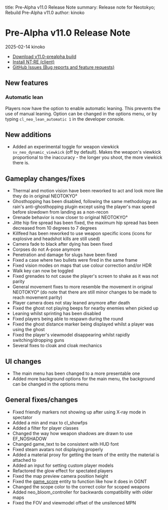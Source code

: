 title: Pre-Alpha v11.0 Release Note
summary: Release note for Neotokyo; Rebuild Pre-Alpha v11.0
author: kinoko

# Pre-Alpha v11.0 Release Note
2025-02-14 kinoko

* [Download v11.0-prealpha build](https://github.com/NeotokyoRebuild/neo/releases/tag/v11.0-prealpha)
* [Install NT;RE (client)](/guide/install/)
* [GitHub Issues (Bug reports and feature requests)](https://github.com/NeotokyoRebuild/neo/issues)

## New features

### Automatic lean

Players now have the option to enable automatic leaning. This prevents the use of manual leaning. Option can be changed in the options menu, or by typing `cl_neo_lean_automatic 1` in the developer console.

## New additions

* Added an experimental toggle for weapon viewkick `sv_neo_dynamic_viewkick` (off by default). Makes the weapon's viewkick proportional to the inaccuracy - the longer you shoot, the more viewkick there is.

## Gameplay changes/fixes

* Thermal and motion vision have been reworked to act and look more like they do in original NEOTOKYO°
* Ghosthopping has been disabled, following the same methodology as rain's anti-ghosthopping plugin except using the player's max speed before slowdown from landing as a non-recon
* Grenade behavior is now closer to original NEOTOKYO°
* Jitte hip fire spread has been fixed, the maximum hip spread has been decreased from 10 degrees to 7 degrees
* Killfeed has been reworked to use weapon specific icons (icons for explosive and headshot kills are still used)
* Camera fade to black after dying has been fixed
* Corpses do not A-pose anymore
* Penetration and damage for slugs have been fixed
* Fixed a case where two bullets were fired in the same frame
* Fixed vision modes on maps that use colour correction and/or HDR
* Walk key can now be toggled
* Fixed grenades to not cause the player's screen to shake as it was not parity
* General movement fixes to more resemble the movement in original NEOTOKYO° (do note that there are still minor changes to be made to reach movement parity)
* Player camera does not stay leaned anymore after death
* Fixed the ghost not playing beeps for nearby enemies when picked up 
* Leaning whilst sprinting has been disabled
* Fixed players being able to respawn during the round 
* Fixed the ghost distance marker being displayed whilst a player was using the ghost
* Fixed the player's viewmodel disappearing whilst rapidly switching/dropping guns
* Several fixes to cloak and cloak mechanics

## UI changes

* The main menu has been changed to a more presentable one
* Added more background options for the main menu, the background can be changed in the options menu

## General fixes/changes

* Fixed friendly markers not showing up after using X-ray mode in spectator
* Added a min and max to cl_showfps 
* Added a filter for player classes
* Changed the way how weapon shadows are drawn to use EF_NOSHADOW
* Changed game_text to be consistent with HUD font
* Fixed steam avatars not displaying properly
* Added a material proxy for getting the team of the entity the material is attached to
* Added an input for setting custom player models
* Refactored the glow effect for spectated players
* Fixed the map preview camera position height
* Fixed the [game_score](https://developer.valvesoftware.com/wiki/Game_score) entity to function like how it does in OGNT 
* Changed the scope color to the correct color for scoped weapons 
* Added neo\_bloom\_controller for backwards compatibility with older maps
* Fixed the FOV and viewmodel offset of the unsilenced MPN